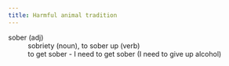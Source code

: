 ```yaml
---
title: Harmful animal tradition
---
```


<dl>
<dt>sober (adj)
<dd> sobriety (noun), to sober up (verb)
<dd> to get sober - I need to get sober (I need to give up alcohol)
</dl>
